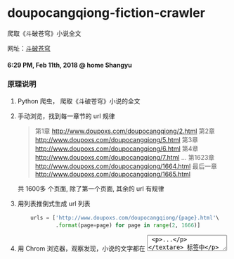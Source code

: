 # doupocangqiong-fiction-crawler
爬取《斗破苍穹》小说全文

网址：[斗破苍穹](http://www.doupoxs.com/doupocangqiong/)

#### 6:29 PM, Feb 11th, 2018 @ home Shangyu

### 原理说明

1. Python 爬虫， 爬取《斗破苍穹》小说的全文

2. 手动浏览，找到每一章节的 url 规律

   > 第1章 http://www.doupoxs.com/doupocangqiong/2.html
   > 第2章 http://www.doupoxs.com/doupocangqiong/5.html
   > 第3章 http://www.doupoxs.com/doupocangqiong/6.html
   > 第4章 http://www.doupoxs.com/doupocangqiong/7.html
   >  ...
   > 第1623章 http://www.doupoxs.com/doupocangqiong/1664.html
   > 最后一章 http://www.doupoxs.com/doupocangqiong/1665.html
   >

   共 1600多 个页面, 除了第一个页面, 其余的 url 有规律

3. 用列表推倒式生成 url 列表

   ```python
       urls = ['http://www.doupoxs.com/doupocangqiong/{page}.html'\
               .format(page=page) for page in range(2, 1666)]

   ```

4. 用 Chrom 浏览器，观察发现，小说的文字都在 <textarea> <p>...</p> </textare> 标签中

   ![](https://github.com/Oslomayor/Markdown-Imglib/blob/master/Imgs/%E6%96%97%E7%A0%B4%E8%8B%8D%E7%A9%B9.PNG?raw=true)

   使用正则表达式提取

   ```python
   texts = re.findall('<p>(.*?)</p>', res.content.decode('utf-8'))

   ```

5. 运用 Python 的文件操作，保存爬取的信息为 .txt 文件


### 使用说明

1. 源码见 [doupocangqiong-fiction-crawler.py](https://github.com/Oslomayor/doupocangqiong-fiction-crawler/blob/master/doupocangqiong-fiction-crawler.py)
2. 爬取的小说全文见 [斗破苍穹全文](https://github.com/Oslomayor/doupocangqiong-fiction-crawler/blob/master/doupocangqiong-fiction.txt) ，14.8 MB , 有点大， github 不能直接显示
